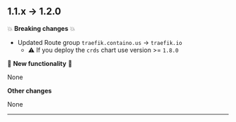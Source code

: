 
## 1.1.x -> 1.2.0

💥 **Breaking changes** 💥

- Updated Route group `traefik.containo.us` -> `traefik.io`
    - ⚠️ If you deploy the `crds` chart use version >= `1.8.0`

🎉 **New functionality** 🎉

None

**Other changes**

None

***